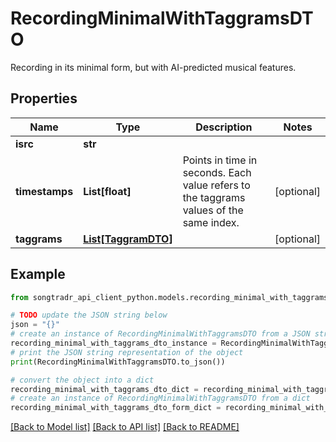 # RecordingMinimalWithTaggramsDTO

Recording in its minimal form, but with AI-predicted musical features.

## Properties

Name | Type | Description | Notes
------------ | ------------- | ------------- | -------------
**isrc** | **str** |  | 
**timestamps** | **List[float]** | Points in time in seconds. Each value refers to the taggrams values of the same index. | [optional] 
**taggrams** | [**List[TaggramDTO]**](TaggramDTO.md) |  | [optional] 

## Example

```python
from songtradr_api_client_python.models.recording_minimal_with_taggrams_dto import RecordingMinimalWithTaggramsDTO

# TODO update the JSON string below
json = "{}"
# create an instance of RecordingMinimalWithTaggramsDTO from a JSON string
recording_minimal_with_taggrams_dto_instance = RecordingMinimalWithTaggramsDTO.from_json(json)
# print the JSON string representation of the object
print(RecordingMinimalWithTaggramsDTO.to_json())

# convert the object into a dict
recording_minimal_with_taggrams_dto_dict = recording_minimal_with_taggrams_dto_instance.to_dict()
# create an instance of RecordingMinimalWithTaggramsDTO from a dict
recording_minimal_with_taggrams_dto_form_dict = recording_minimal_with_taggrams_dto.from_dict(recording_minimal_with_taggrams_dto_dict)
```
[[Back to Model list]](../README.md#documentation-for-models) [[Back to API list]](../README.md#documentation-for-api-endpoints) [[Back to README]](../README.md)


